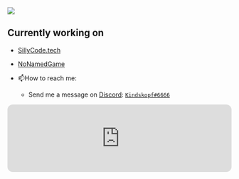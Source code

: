
<picture>
<source 
srcset="https://github-readme-stats.vercel.app/api?username=Kindskopf123&show_icons=true&theme=dark"
media="(prefers-color-scheme: dark)"/>
<source
srcset="https://github-readme-stats.vercel.app/api?username=Kindskopf123&show_icons=true"
media="(prefers-color-scheme: light), (prefers-color-scheme: no-preference)"/>
<img src="https://github-readme-stats.vercel.app/api?username=Kindskopf123&show_icons=true" />
</picture>

## Currently working on
+ [SillyCode.tech](https://sillycode.tech/)
+ [NoNamedGame](https://nonamedgame.netlify.app/)

+ 📫How to reach me:
  - Send me a message on [Discord](https://discord.com): [`Kindskopf#6666`](https://discord.com/users/658362396754313227)

<iframe style="border-radius:12px" src="https://open.spotify.com/embed/track/6or1bKJiZ06IlK0vFvY75k?utm_source=generator" width="100%" height="152" frameBorder="0" allowfullscreen="" allow="autoplay; clipboard-write; encrypted-media; fullscreen; picture-in-picture" loading="lazy"></iframe>
